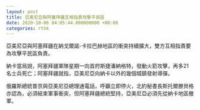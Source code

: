 ```yaml
---
layout: post
title: 亞美尼亞與阿塞拜疆互相指責攻擊平民區
date: 2020-10-06 04:05:44.000000000 +08:00
categories: rthk
---
```


亞美尼亞與阿塞拜疆在納戈爾諾-卡拉巴赫地區的衝突持續擴大，雙方互相指責要為攻擊平民區負責。

納卡當局說，阿塞拜疆軍隊星期一向首府斯捷潘納格特，發動火箭攻擊，再多21名士兵死亡；阿塞拜疆就指，亞美尼亞向納卡以外的幾個城鎮發射導彈。

俄羅斯總統普京與亞美尼亞總理通電話，呼籲立即停火，北約秘書長斯托爾滕貝格亦認為，必須結束軍事衝突，但阿塞拜疆總統堅持，亞美尼亞必須先從納卡地區撤軍。
